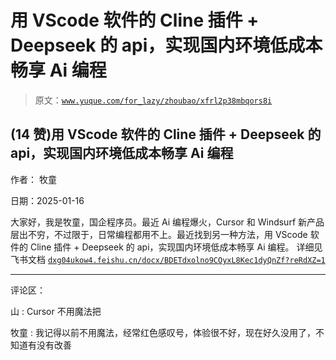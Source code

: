 # 用 VScode 软件的 Cline 插件 + Deepseek 的 api，实现国内环境低成本畅享 Ai 编程

> 原文：[`www.yuque.com/for_lazy/zhoubao/xfrl2p38mbqors8i`](https://www.yuque.com/for_lazy/zhoubao/xfrl2p38mbqors8i)

## (14 赞)用 VScode 软件的 Cline 插件 + Deepseek 的 api，实现国内环境低成本畅享 Ai 编程

作者： 牧童

日期：2025-01-16

大家好，我是牧童，国企程序员。最近 Ai 编程爆火，Cursor 和 Windsurf 新产品层出不穷，不过限于，日常编程都用不上。最近找到另一种方法，用
VScode 软件的 Cline 插件 + Deepseek 的 api，实现国内环境低成本畅享 Ai 编程。 详细见飞书文档 [`dxg04ukow4.feishu.cn/docx/BDETdxolno9COyxL8Kec1dyQnZf?reRdXZ=1`](https://dxg04ukow4.feishu.cn/docx/BDETdxolno9COyxL8Kec1dyQnZf?reRdXZ=1)

* * *

评论区：

山 : Cursor 不用魔法把

牧童 : 我记得以前不用魔法，经常红色感叹号，体验很不好，现在好久没用了，不知道有没有改善